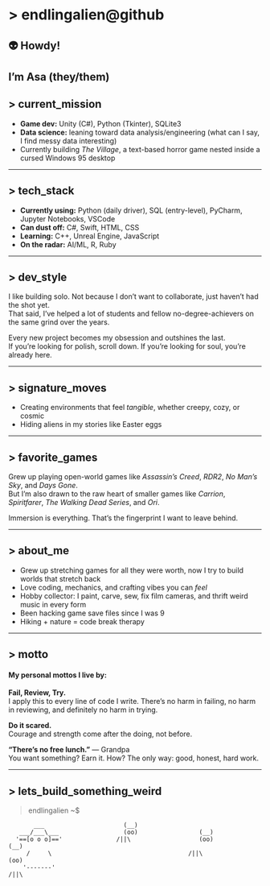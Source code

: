# > endlingalien@github



## 👽 Howdy!  
I’m **Asa** (they/them)
---

## > current_mission

- **Game dev:** Unity (C#), Python (Tkinter), SQLite3  
- **Data science:** leaning toward data analysis/engineering (what can I say, I find messy data interesting) 
- Currently building *The Village*, a text-based horror game nested inside a cursed Windows 95 desktop

---

## > tech_stack

- **Currently using:** Python (daily driver), SQL (entry-level), PyCharm, Jupyter Notebooks, VSCode  
- **Can dust off:** C#, Swift, HTML, CSS  
- **Learning:** C++, Unreal Engine, JavaScript  
- **On the radar:** AI/ML, R, Ruby

---

## > dev_style

I like building solo. Not because I don’t want to collaborate, just haven’t had the shot yet.  
That said, I’ve helped a lot of students and fellow no-degree-achievers on the same grind over the years.

Every new project becomes my obsession and outshines the last.  
If you’re looking for polish, scroll down. If you’re looking for soul, you’re already here.

---

## > signature_moves

- Creating environments that feel *tangible*, whether creepy, cozy, or cosmic  
- Hiding aliens in my stories like Easter eggs

---

## > favorite_games

Grew up playing open-world games like *Assassin’s Creed*, *RDR2*, *No Man’s Sky*, and *Days Gone*.  
But I’m also drawn to the raw heart of smaller games like *Carrion*, *Spiritfarer*, *The Walking Dead Series*, and *Ori*.

Immersion is everything. That’s the fingerprint I want to leave behind.

---

## > about_me

- Grew up stretching games for all they were worth, now I try to build worlds that stretch back  
- Love coding, mechanics, and crafting vibes you can *feel*  
- Hobby collector: I paint, carve, sew, fix film cameras, and thrift weird music in every form  
- Been hacking game save files since I was 9  
- Hiking + nature = code break therapy

---

## > motto

#### My personal mottos I live by:

**Fail, Review, Try.**  
I apply this to every line of code I write. There’s no harm in failing, no harm in reviewing, and definitely no harm in trying.

**Do it scared.**  
Courage and strength come after the doing, not before.

**“There’s no free lunch.”** — Grandpa  
You want something? Earn it. How? The only way: good, honest, hard work.

---

## > lets_build_something_weird  
> endlingalien ~$
```
       ___                      (__)
   ___/___\___                  (oo)                 (__)                                  
  '==[o o o]=='               /||\                   (oo)                          (__)          
     /     \                                      /||\                             (oo)  
    '-------'                                                                   /||\
